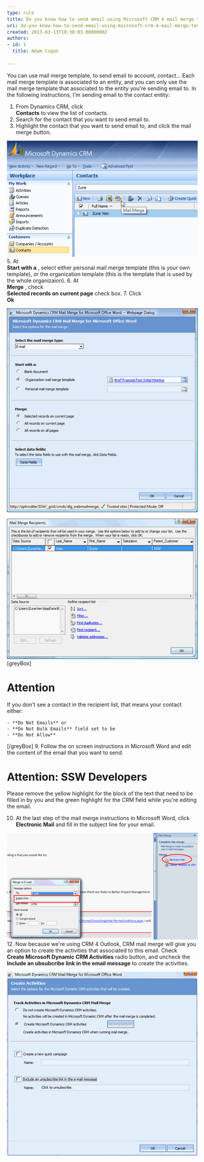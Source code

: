 ```yaml
---
type: rule
title: Do you know how to send email using Microsoft CRM 4 mail merge template?
uri: do-you-know-how-to-send-email-using-microsoft-crm-4-mail-merge-template
created: 2013-03-13T19:30:03.0000000Z
authors:
- id: 1
  title: Adam Cogan

---
```


You can use mail merge template, to send email to account, contact... Each mail merge template is associated to an entity, and you can only use the mail merge template that associated to the entity you're sending email to. In the following instructions, I'm sending email to the contact entity:
 
1. From Dynamics CRM, click <br>       **Contacts** to view the list of contacts.
2. Search for the contact that you want to send email to.
3. Highlight the contact that you want to send email to, and click the mail merge button.

![Mail merge button4. At <br>       Select the mail merge type , select Email.](send-mail-merge-1.jpg)
5. At <br>       **Start with a** , select either personal mail merge template (this is your own template), or the organization template (this is the template that is used by the whole organizaion).
6. At <br>       **Merge** , check <br>       **Selected records on current page** check box.
7. Click <br>       **Ok**

![Fill in the mail merge details8. A Microsoft Word document is open, and the <br>       Mail Merge Recipients window is pop-up with the list of contacts that you're sending email to.](send-mail-merge-2.jpg)

![Mail Merge Recipients](send-mail-merge-3.jpg)
[greyBox]
 
# Attention

If you don't see a contact in the recipient list, that means your contact either:

    - **Do Not Emails** or
    - **Do Not Bulk Emails** field set to be
    - **Do Not Allow**

 
[/greyBox]
9. Follow the on screen instructions in Microsoft Word and edit the content of the email that you want to send.


# Attention: SSW Developers

Please remove the yellow highlight for the block of the text that need to be filled in by you and the green highlight for the CRM field while you're editing the email.

10. At the last step of the mail merge instructions in Microsoft Word, click <br>       **Electronic Mail** and fill in the subject line for your email.

![Fill in subject line for email11. Click <br>       Ok to proceed to next step.](send-mail-merge-4.jpg)
12. Now because we're using CRM 4 Outlook, CRM mail merge will give you an option to create the activities that associated to this email. Check <br>       **Create Microsoft Dynamic CRM Activities** radio button, and uncheck the <br>       **Include an ubsubcribe link in the email message** to create the activities.

![Create activies for emails sending out using mail merge13. Click <br>       OK to send emails using your outlook.](send-mail-merge-5.jpg)
